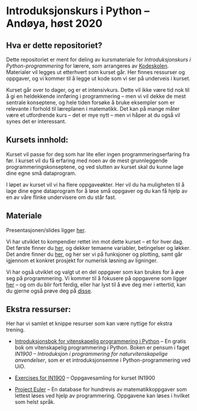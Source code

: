 # Introduksjonskurs i Python – Andøya, høst 2020

## Hva er dette repositoriet?
Dette repositoriet er ment for deling av kursmateriale for *Introduksjonskurs i Python-programmering* for lærere, som arrangeres av [Kodeskolen](https://simulakodeskolen.no/). Materialer vil legges ut etterhvert som kurset går. Her finnes ressurser og oppgaver, og vi kommer til å legge ut kode som vi ser på underveis i kurset.

Kurset går over to dager, og er et intensivkurs. Dette vil ikke være tid nok til å gi en heldekkende innføring i programmering – men vi vil dekke de mest sentrale konseptene, og hele tiden forsøke å bruke eksempler som er relevante i forhold til læreplanen i matematikk. Det kan på mange måter være et utfordrende kurs – det er mye nytt – men vi håper at du også vil synes det er interessant.

## Kursets innhold:
Kurset vil passe for deg som har lite eller ingen programmeringserfaring fra før. I kurset vil du få erfaring med noen av de mest grunnleggende programmeringskonseptene, og ved slutten av kurset skal du kunne lage dine egne små dataprogram.

I løpet av kurset vil vi ha flere oppgaveøkter. Her vil du ha muligheten til å lage dine egne dataprogram for å løse små oppgaver og du kan få hjelp av en av våre flinke undervisere om du står fast.

## Materiale
Presentasjonen/slides ligger [her](https://prezi.com/view/hPfa3qHC0KXQWe0TFWAw/).

Vi har utviklet to kompendier rettet inn mot dette kurset – et for hver dag. Det første finner du [her](dag1/kompendium.pdf), og dekker temaene variabler, betingelser og løkker. Det andre finner du [her](dag2/kompendium.pdf), og her ser vi på funksjoner og plotting, samt går igjennom et konkret prosjekt for numerisk løsning av ligninger.

Vi har også utviklet og valgt ut en del oppgaver som kan brukes for å øve seg på programmering. Vi kommer til å fokusere på oppgavene som ligger [her](oppgaver/Oppgaver.pdf) – og om du blir fort ferdig, eller har lyst til å øve deg mer i ettertid, kan du gjerne også prøve deg på [disse](oppgaver/Bonusoppgaver.pdf).

## Ekstra ressurser:
Her har vi samlet et knippe resurser som kan være nyttige for ekstra trening.

* [Introduksjonsbok for vitenskapelig programmering i Python](https://link.springer.com/book/10.1007/978-3-030-50356-7) –
En gratis bok om vitenskapelig programmering i Python. Boken er pensum i faget *IN1900 – Introduksjon i programmering for naturvitenskapelige anvendelser*, som er et introduksjonsemne i Python-programmering ved UiO.

* [Exercises for IN1900](https://www.uio.no/studier/emner/matnat/ifi/IN1900/h20/oppgaver/oppgaveheftein1900.pdf) – Oppgavesamling for kurset IN1900

* [Project Euler](https://github.com/kodeskolen/vgs) – En database for hundrevis av matematikkoppgaver som lettest løses ved hjelp av programmering. Oppgavene kan løses i hvilket som helst språk.
